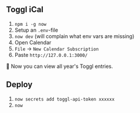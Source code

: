 Toggl iCal
---


1. `npm i -g now`
1. Setup an `.env`-file
2. `now dev` (will complain what env vars are missing)
3. Open Calendar
4. `File` -> `New Calendar Subscription`
5. Paste `http://127.0.0.1:3000/`


🎉 Now you can view all year's Toggl entries.


## Deploy

1. `now secrets add toggl-api-token xxxxxx`
2. `now`
